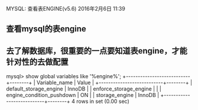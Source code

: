 MYSQL: 查看表ENGINE(v5.6)
2016年2月6日
11:39
 
## 查看mysql的表engine
## 去了解数据库，很重要的一点要知道表engine，才能针对性的去做配置
mysql> show global variables like '%engine%';
+---------------------------+--------+
| Variable_name             | Value  |
+---------------------------+--------+
| default_storage_engine    | InnoDB |
| enforce_storage_engine    |        |
| engine_condition_pushdown | ON     |
| storage_engine            | InnoDB |
+---------------------------+--------+
4 rows in set (0.00 sec)
